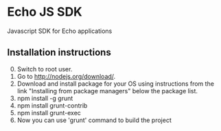 # Echo JS SDK

Javascript SDK for Echo applications

## Installation instructions
0. Switch to root user.
1. Go to http://nodejs.org/download/.
2. Download and install package for your OS using instructions from the link "Installing from package managers" below the package list.
3. npm install -g grunt
4. npm install grunt-contrib
5. npm install grunt-exec
6. Now you can use 'grunt' command to build the project
